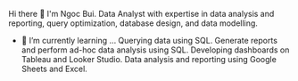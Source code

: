 Hi there 👋
I'm Ngoc Bui. Data Analyst with expertise in data analysis and reporting, query optimization, database design, and data modelling.
- 🌱 I’m currently learning ...
Querying data using SQL.
Generate reports and perform ad-hoc data analysis using SQL.
Developing dashboards on Tableau and Looker Studio.
Data analysis and reporting using Google Sheets and Excel.

